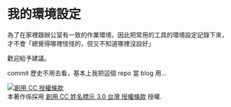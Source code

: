 # 我的環境設定

為了在家裡跟辦公室有一致的作業環境，因此把常用的工具的環境設定記錄下來，才不會「總覺得哪裡怪怪的，但又不知道哪裡沒設好」

歡迎給予建議。

commit 歷史不用去看，基本上我把這個 repo 當 blog 用...

<a rel="license" href="http://creativecommons.org/licenses/by/3.0/tw/"><img alt="創用 CC 授權條款" style="border-width:0" src="http://i.creativecommons.org/l/by/3.0/tw/88x31.png" /></a><br />本著作係採用 <a rel="license" href="http://creativecommons.org/licenses/by/3.0/tw/">創用 CC 姓名標示 3.0 台灣 授權條款</a> 授權.
